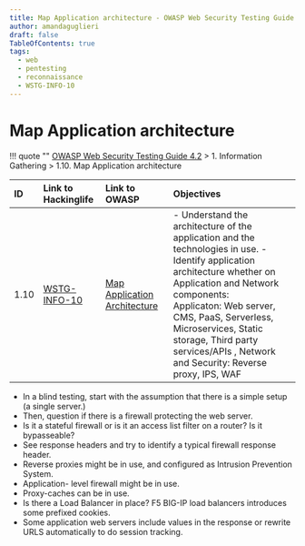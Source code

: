 ```yaml
---
title: Map Application architecture - OWASP Web Security Testing Guide
author: amandaguglieri
draft: false
TableOfContents: true
tags:
  - web
  - pentesting
  - reconnaissance
  - WSTG-INFO-10
---
```


# Map Application architecture


!!! quote ""
	[OWASP Web Security Testing Guide 4.2](web-security-testing-guide.md) > 1. Information Gathering > 1.10. Map Application architecture

|ID|Link to Hackinglife|Link to OWASP|Objectives|
|:---|:---|:---|:---|
|1.10|[WSTG-INFO-10](WSTG-INFO-10.md)|[Map Application Architecture](https://owasp.org/www-project-web-security-testing-guide/latest/4-Web_Application_Security_Testing/01-Information_Gathering/10-Map_Application_Architecture)|- Understand the architecture of the application and the technologies in use. - Identify application architecture whether on Application and Network components:  <br>Applicaton: Web server, CMS, PaaS, Serverless, Microservices, Static storage, Third party services/APIs , Network and Security: Reverse proxy, IPS, WAF|


- In a blind testing, start with the assumption that there is a simple setup (a single server.)
- Then, question if there is a firewall protecting the web server.
- Is it a stateful firewall or is it an access list filter on a router?  Is it bypasseable?
- See response headers and try to identify a typical firewall response header.
- Reverse proxies might be in use, and configured as Intrusion Prevention System.
- Application- level firewall might be in use. 
- Proxy-caches can be in use.
- Is there a Load Balancer in place? F5 BIG-IP load balancers introduces some prefixed  cookies.
- Some application web servers include values in the response or rewrite URLS  automatically to do session tracking.